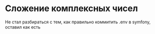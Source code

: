 # Сложение комплексных чисел

Не стал разбираться с тем, как правильно коммитить .env в symfony, оставил как есть
